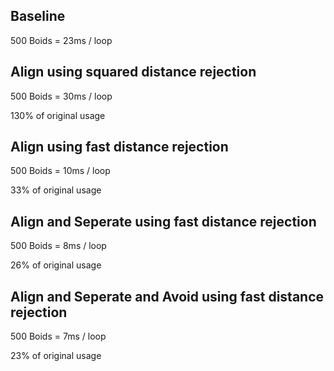 ## Baseline

500 Boids = 23ms / loop

## Align using squared distance rejection

500 Boids = 30ms / loop

130% of original usage

## Align using fast distance rejection

500 Boids = 10ms / loop

33% of original usage

## Align and Seperate using fast distance rejection

500 Boids = 8ms / loop

26% of original usage

## Align and Seperate and Avoid using fast distance rejection

500 Boids = 7ms / loop

23% of original usage